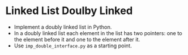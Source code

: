 # Linked List Doulby Linked

* Implement a doubly linked list in Python.
* In a doubly linked list each element in the list has two pointers: one to the element before it and one to the element after it.
* Use `imp_double_interface.py` as a starting point.
